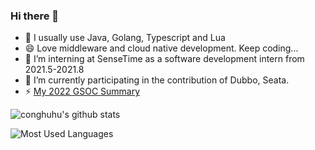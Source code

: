 ### Hi there 👋

- 🌱 I usually use Java, Golang, Typescript and Lua
- 😄 Love middleware and cloud native development. Keep coding...
- 👯 I’m interning at SenseTime as a software development intern from 2021.5-2021.8
- 🔭 I’m currently participating in the contribution of Dubbo, Seata.
- ⚡ [My 2022 GSOC Summary](https://github.com/conghuhu/conghuhu/blob/main/GSoC%202022%20Work%20Product%20Doc.md)

![conghuhu's github stats](https://github-readme-stats.vercel.app/api?username=conghuhu&theme=tokyonight&count_private=true&show_icons=true) 

![Most Used Languages](https://github-readme-stats.vercel.app/api/top-langs/?username=conghuhu&theme=dark&layout=compact)

<!-- 
**JonnyS1226/JonnyS1226** is a ✨ _special_ ✨ repository because its `README.md` (this file) appears on your GitHub profile.

Here are some ideas to get you started:

- 🔭 I’m currently working on ...
- 🌱 I’m currently learning ...
- 👯 I’m looking to collaborate on ...
- 🤔 I’m looking for help with ...
- 💬 Ask me about ...
- 📫 How to reach me: ...
- 😄 Pronouns: ...
- ⚡ Fun fact: ...
 -->
